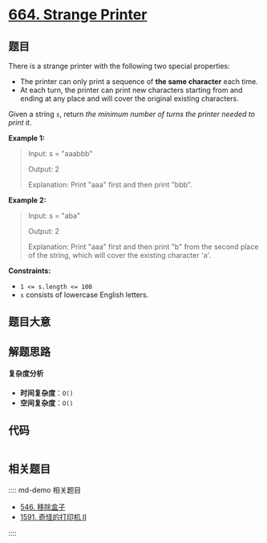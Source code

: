 # [664. Strange Printer](https://leetcode.com/problems/strange-printer/)

## 题目

There is a strange printer with the following two special properties:

- The printer can only print a sequence of **the same character** each time.
- At each turn, the printer can print new characters starting from and ending at any place and will cover the original existing characters.

Given a string `s`, return _the minimum number of turns the printer needed to
print it_.

**Example 1:**

> Input: s = "aaabbb"
>
> Output: 2
>
> Explanation: Print "aaa" first and then print "bbb".

**Example 2:**

> Input: s = "aba"
>
> Output: 2
>
> Explanation: Print "aaa" first and then print "b" from the second place of the string, which will cover the existing character 'a'.

**Constraints:**

- `1 <= s.length <= 100`
- `s` consists of lowercase English letters.

## 题目大意

## 解题思路

#### 复杂度分析

- **时间复杂度**：`O()`
- **空间复杂度**：`O()`

## 代码

```javascript

```

## 相关题目

:::: md-demo 相关题目

- [546. 移除盒子](https://leetcode.com/problems/remove-boxes)
- [1591. 奇怪的打印机 II](https://leetcode.com/problems/strange-printer-ii)

::::

